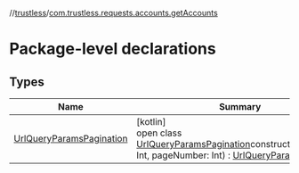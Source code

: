 //[trustless](../../index.md)/[com.trustless.requests.accounts.getAccounts](index.md)

# Package-level declarations

## Types

| Name | Summary |
|---|---|
| [UrlQueryParamsPagination](-url-query-params-pagination/index.md) | [kotlin]<br>open class [UrlQueryParamsPagination](-url-query-params-pagination/index.md)constructor(pageSize: Int, pageNumber: Int) : [UrlQueryParams](../com.trustless.queryParams/-url-query-params/index.md) |
